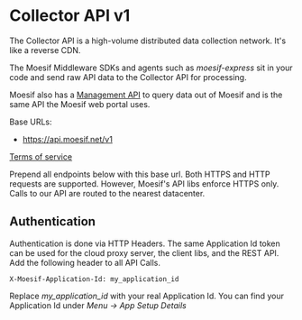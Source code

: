 # <a id="collector-api"></a> Collector API v1

The Collector API is a high-volume distributed data collection network.
It's like a reverse CDN.

The Moesif Middleware SDKs and agents such as _moesif-express_ sit in your code and send raw API data to 
the Collector API for processing.

Moesif also has a [Management API](#Management-API) to query data out of Moesif and is the same 
API the Moesif web portal uses. 

Base URLs:


* <a href="https://api.moesif.net/v1">https://api.moesif.net/v1</a>


<a href="https://www.moesif.com/terms">Terms of service</a>

Prepend all endpoints below with this base url. Both HTTPS and HTTP requests are supported. 
However, Moesif's API libs enforce HTTPS only. Calls to our API are routed to the nearest datacenter.

## Authentication
Authentication is done via HTTP Headers.
The same Application Id token can be used for the cloud proxy server, the client libs, and the REST API. Add the following header to all API Calls.

`X-Moesif-Application-Id: my_application_id`


<aside class="notice">
Replace <i>my_application_id</i> with your real Application Id. You can find your Application Id under <i>Menu -> App Setup Details</i>
</aside>
